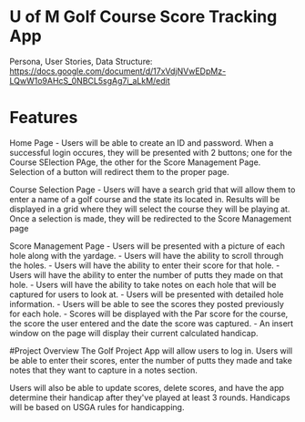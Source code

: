# U of M Golf Course Score Tracking App
Persona, User Stories, Data Structure: https://docs.google.com/document/d/17xVdjNVwEDpMz-LQwW1o9AHcS_0NBCL5sgAg7i_aLkM/edit

# Features 
Home Page
    - Users will be able to create an ID and password. When a successful login occures, they will be presented with 2 buttons; one for the Course SElection PAge, the other for the Score Management Page. Selection of a button will redirect them to the proper page.

Course Selection Page
    - Users will have a search grid that will allow them to enter a name of a golf course and the state its located in. Results will be displayed in
    a grid where they will select the course they will be playing at. Once a selection is made, they will be redirected to the Score Management page

Score Management Page
    - Users will be presented with a picture of each hole along with the yardage. 
    - Users will have the ability to scroll through the holes.
    - Users will have the ability to enter their score for that hole.
    - Users will have the ability to enter the number of putts they made on that hole.
    - Users will have the ability to take notes on each hole that will be captured for users to look at.
    - Users will be presented with detailed hole information.
    - Users will be able to see the scores they posted previously for each hole.
    - Scores will be displayed with the Par score for the course, the score the user entered and the date the score was captured.
    - An insert window on the page will display their current calculated handicap.

#Project Overview
The Golf Project App will allow users to log in. Users will be able to enter their scores, enter the number of putts they made and take notes that they want to capture in a notes section.

Users will also be able to update scores, delete scores, and have the app determine their handicap after they've played at least 3 rounds. Handicaps will be based on USGA rules for handicapping.
